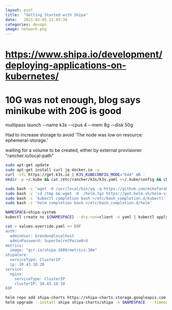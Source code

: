 ```yaml
---
layout: post
title:  "Getting Started with Shipa"
date:   2021-03-05 22:43:38
categories: devops
image: network.png
---
```


# https://www.shipa.io/development/deploying-applications-on-kubernetes/
# 10G was not enough, blog says minikube with 20G is good
multipass launch --name k3s --cpus 4 --mem 8g --disk 50g


Had to increase storage to avoid 'The node was low on resource: ephemeral-storage.'

waiting for a volume to be created, either by external provisioner "rancher.io/local-path"

```bash
sudo apt-get update
sudo apt-get install curl jq docker.io -y
curl -sfL https://get.k3s.io | K3S_KUBECONFIG_MODE="644" sh -
mkdir -p ~/.kube && cat /etc/rancher/k3s/k3s.yaml >~/.kube/config && chmod 600 ~/.kube/config

sudo bash -c 'wget -O /usr/local/bin/yq -q https://github.com/mikefarah/yq/releases/download/3.4.1/yq_linux_amd64 && chmod +x /usr/local/bin/yq'
sudo bash -c 'cd /tmp && wget -O ./helm.tgz https://get.helm.sh/helm-v3.4.2-linux-amd64.tar.gz && tar -zxf helm.tgz && mv linux-amd64/helm /usr/local/bin/ && rm -rf linux-amd64 helm.tgz'
sudo bash -c 'kubectl completion bash >/etc/bash_completion.d/kubectl'
sudo bash -c 'helm completion bash >/etc/bash_completion.d/helm'

NAMESPACE=shipa-system
kubectl create ns ${NAMESPACE} --dry-run=client -o yaml | kubectl apply -f -

cat > values.override.yaml << EOF
auth:
  adminUser: brendon@localhost
  adminPassword: SuperSe(retPazzw0rd
metrics:
  image: "gcr.io/shipa-1000/metrics:30m"
shipaCore:
  serviceType: ClusterIP
  ip: 10.43.10.20
service:
  nginx:
    serviceType: ClusterIP
    clusterIP: 10.43.10.10
EOF

helm repo add shipa-charts https://shipa-charts.storage.googleapis.com --force-update
helm upgrade --install shipa shipa-charts/shipa -n $NAMESPACE  --timeout=1000s -f values.override.yaml
```
